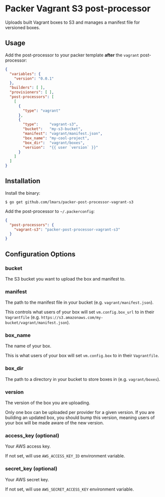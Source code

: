 Packer Vagrant S3 post-processor
================================

Uploads built Vagrant boxes to S3 and manages a manifest file for versioned boxes.

Usage
-----

Add the post-processor to your packer template **after** the `vagrant` post-processor:

```json
{
  "variables": {
    "version": "0.0.1"
  },
  "builders": [ ],
  "provisioners": [ ],
  "post-processors": [
    [
      {
        "type": "vagrant"
      },
      {
        "type":     "vagrant-s3",
        "bucket":   "my-s3-bucket",
        "manifest": "vagrant/manifest.json",
        "box_name": "my-cool-project",
        "box_dir":  "vagrant/boxes",
        "version":  "{{ user `version` }}"
      }
    ]
  ]
}
```

Installation
------------

Install the binary:

```
$ go get github.com/lmars/packer-post-processor-vagrant-s3
```

Add the post-processor to `~/.packerconfig`:

```json
{
  "post-processors": {
    "vagrant-s3": "packer-post-processor-vagrant-s3"
  }
}
```

Configuration Options
---------------------

### bucket

The S3 bucket you want to upload the box and manifest to.

### manifest

The path to the manifest file in your bucket (e.g. `vagrant/manifest.json`).

This controls what users of your box will set `vm.config.box_url` to in their `Vagrantfile` (e.g. `https://s3.amazonaws.com/my-bucket/vagrant/manifest.json`).

### box_name

The name of your box.

This is what users of your box will set `vm.config.box` to in their `Vagrantfile`.

### box_dir

The path to a directory in your bucket to store boxes in (e.g. `vagrant/boxes`).

### version

The version of the box you are uploading.

Only one box can be uploaded per provider for a given version. If you are building an updated box, you should bump this version, meaning users of your box will be made aware of the new version.

### access_key (optional)

Your AWS access key.

If not set, will use `AWS_ACCESS_KEY_ID` environment variable.

### secret_key (optional)

Your AWS secret key.

If not set, will use `AWS_SECRET_ACCESS_KEY` environment variable.
